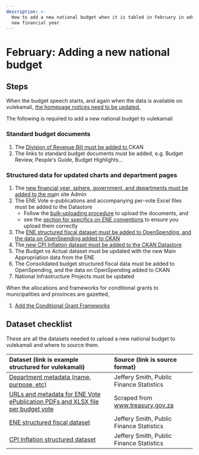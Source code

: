 ```yaml
---
description: >-
  How to add a new national budget when it is tabled in February in advance of a
  new financial year
---
```


# February: Adding a new national budget

## Steps

When the budget speech starts, and again when the data is available on vulekamali, [the homepage notices need to be updated.](update-the-homepage-state.md)

The following is required to add a new national budget to vulekamali

### Standard budget documents

1. The [Division of Revenue Bill must be added to ](adding-a-new-division-of-revenue-bill.md)CKAN
2. The links to standard budget documents must be added, e.g. Budget Review, People's Guide, Budget Highlights...

### Structured data for updated charts and department pages

1. The [new financial year, sphere, government, and departments must be added to the ma](adding-new-year-sphere-government-departments.md)in site Admin
2. The ENE Vote e-publications and accompanying per-vote Excel files must be added to the Datastore
   * Follow the [bulk-uploading procedure](../../operations-actions/adding-modifying-information-on-the-site/bulk-uploading-department-specific-documents.md) to upload the documents, and
   * see the [section for specifics on ENE conventions](../../operations-actions/adding-modifying-information-on-the-site/bulk-uploading-department-specific-documents.md#estimates-of-national-expenditure-vote-chapters) to ensure you upload them correctly
3. The [ENE  structured fiscal dataset must be added to OpenSpending, and the data on OpenSpending added to CKAN ](../../operations-actions/adding-modifying-information-on-the-site/adding-structured-fiscal-data-to-openspending.md#estimates-of-national-expenditure)
4. The[ new CPI Inflation dataset must be added to the CKAN Datastore ](adding-cpi-inflation-data.md)
5. The Budget vs Actual dataset must be updated with the new Main Appropriation data from the ENE
6. The Consolidated budget structured fiscal data must be added to OpenSpending, and the data on OpenSpending added to CKAN
7. National Infrastructure Projects must be updated

When the allocations and frameworks for conditional grants to municipalities and provinces are gazetted,

1. [Add the Conditional Grant Frameworks](adding-conditional-grant-frameworks.md)

## Dataset checklist

These are all the datasets needed to upload a new national budget to vulekamali and where to source them.

| Dataset \(link is example structured for vulekamali\) | Source \(link is source format\) |
| :--- | :--- |
| [Department metadata \(name, purpose, etc\)](adding-new-year-sphere-government-departments.md#adding-editing-departments-in-bulk) | Jeffery Smith, Public Finance Statistics |
| [URLs and metadata for ENE Vote ePublication PDFs and XLSX file per budget vote](../../operations-actions/adding-modifying-information-on-the-site/bulk-uploading-department-specific-documents.md#metadata-spreadsheet-template) | Scraped from www.treasury.gov.za |
| [ENE structured fiscal dataset](http://datastore.openspending.org/b9d2af843f3a7ca223eea07fb608e62a/estimates-of-national-expenditure-2019-20-uploaded-2019-02-20t1910/final/data/ene-2019-20.csv) | Jeffery Smith, Public Finance Statistics |
| [CPI Inflation structured dataset](https://vulekamali.gov.za/datasets/cpi-inflation) | Jeffery Smith, Public Finance Statistics |

